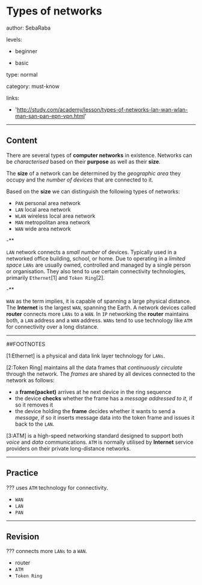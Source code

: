 # Types of networks
author: SebaRaba

levels:

  - beginner

  - basic

type: normal

category: must-know

links:

  - 'http://study.com/academy/lesson/types-of-networks-lan-wan-wlan-man-san-pan-epn-vpn.html'

---
## Content

There are several types of **computer networks** in existence. Networks can be *characterised* based on their **purpose** as well as their **size**.

The **size** of a network can be determined by the *geographic area* they occupy and the *number of devices* that are connected to it.

Based on the **size** we can distinguish the following types of networks:
- `PAN` personal area network
- `LAN` local area network
- `WLAN` wireless local area network
- `MAN` metropolitan area network
- `WAN` wide area network

-**

`LAN` network connects a *small number* of devices. Typically used in a networked office building, school,  or home. Due to operating in a *limited space* `LANs` are usually owned, controlled and managed by a single person or organisation. They also tend to use certain connectivity technologies, primarily `Ethernet`[1] and `Token Ring`[2].

-**

`WAN` as the term implies, it is capable of spanning a large physical distance. The **Internet** is the largest `WAN`, spanning the Earth. A network devices called **router** connects more `LANs` to a `WAN`. In `IP` networking the **router** maintains both, a `LAN` address and a `WAN` address. `WANs` tend to use technology like `ATM` for connectivity over a long distance.

---
##FOOTNOTES

[1:Ethernet] is a physical and data link layer technology for `LANs`.

[2:Token Ring] maintains all the data frames that *continuously circulate* through the network.
The *frames* are shared by all devices connected to the network as follows:
- a **frame(packet)** arrives at he next device in the ring sequence
- the device **checks** whether the frame has a *message addressed to it*, if so it removes it
- the device holding the **frame** decides whether it wants to send a *message*, if so it inserts message data into the token frame and issues it back to the `LAN`.

[3:ATM] is a high-speed networking standard designed to support both *voice* and *data* communications. `ATM` is normally utilised by **Internet** service providers on their private long-distance networks.

---
## Practice

??? uses `ATM` technology for connectivity.

* `WAN`
* `LAN`
* `PAN`

---
## Revision

??? connects more `LANs` to a `WAN`.

* router
* `ATM`
* `Token Ring`
